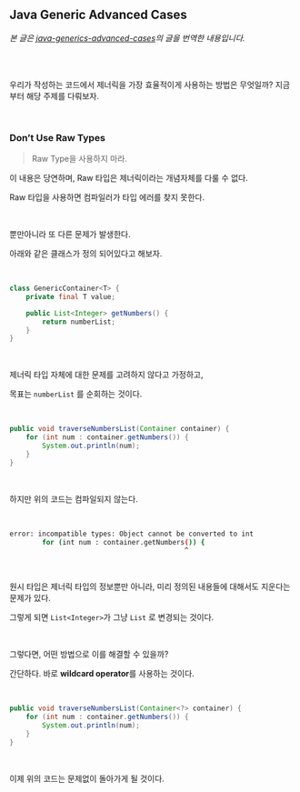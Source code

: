 ## Java Generic Advanced Cases

*본 글은 [java-generics-advanced-cases](https://levelup.gitconnected.com/java-generics-advanced-cases-d05db19b47d5?gi=e60afeece5d7)의 글을 번역한 내용입니다.*

<br/><br/>

우리가 작성하는 코드에서 제너릭을 가장 효율적이게 사용하는 방법은 무엇일까? 
지금부터 해당 주제를 다뤄보자.

<br/>

### Don’t Use Raw Types 
> Raw Type을 사용하지 마라.

이 내용은 당연하며, Raw 타입은 제너릭이라는 개념자체를 다룰 수 없다. 

Raw 타입을 사용하면 컴파일러가 타입 에러를 찾지 못한다.

<br/>

뿐만아니라 또 다른 문제가 발생한다.

아래와 같은 클래스가 정의 되어있다고 해보자.

<br/>

``` java
class GenericContainer<T> {
    private final T value;

    public List<Integer> getNumbers() {
        return numberList;
    }
}
```

<br/>

제너릭 타입 자체에 대한 문제를 고려하지 않다고 가정하고, 

목표는 `numberList` 를 순회하는 것이다.

<br/>

``` java
public void traverseNumbersList(Container container) {
    for (int num : container.getNumbers()) {
        System.out.println(num);
    }
}
```

<br/>

하지만 위의 코드는 컴파일되지 않는다.

<br/>

``` bash
error: incompatible types: Object cannot be converted to int
        for (int num : container.getNumbers()) {
                                           ^
```

<br/>

원시 타입은 제너릭 타입의 정보뿐만 아니라, 미리 정의된 내용들에 대해서도 지운다는 문제가 있다.

그렇게 되면 `List<Integer>`가 그냥 `List` 로 변경되는 것이다.

<br/>

그렇다면, 어떤 방법으로 이를 해결할 수 있을까?

간단하다. 바로 **wildcard operator**를 사용하는 것이다.

<br/>

``` java
public void traverseNumbersList(Container<?> container) {
    for (int num : container.getNumbers()) {
        System.out.println(num);
    }
}
```

<br/>

이제 위의 코드는 문제없이 돌아가게 될 것이다.
